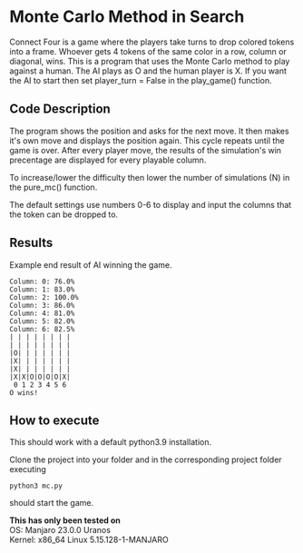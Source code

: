 # Monte Carlo Method in Search

Connect Four is a game where the players take turns to drop colored tokens into a frame. Whoever gets 4 tokens of the same color in a row, column or diagonal, wins. This is a program that uses the Monte Carlo method to play against a human. The AI plays as O and the human player is X. If you want the AI to start then set player_turn = False in the play_game() function.

## Code Description

The program shows the position and asks for the next move. It then makes it's own move and displays the position again. This cycle repeats until the game is over. After every player move, the results of the simulation's win precentage are displayed for every playable column.

To increase/lower the difficulty then lower the number of simulations (N) in the pure_mc() function.  

The default settings use numbers 0-6 to display and input the columns that the token can be dropped to.

## Results
Example end result of AI winning the game.
```
Column: 0: 76.0%
Column: 1: 83.0%
Column: 2: 100.0%
Column: 3: 86.0%
Column: 4: 81.0%
Column: 5: 82.0%
Column: 6: 82.5%
| | | | | | | |
| | | | | | | |
|O| | | | | | |
|X| | | | | | |
|X| | | | | | |
|X|X|O|O|O|O|X|
 0 1 2 3 4 5 6
O wins!
```

## How to execute
This should work with a default python3.9 installation.

Clone the project into your folder and in the corresponding project folder executing
```
python3 mc.py
```
should start the game.

**This has only been tested on**\
OS: Manjaro 23.0.0 Uranos\
Kernel: x86_64 Linux 5.15.128-1-MANJARO
